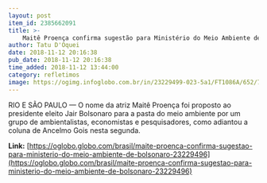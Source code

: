 ```yaml
---
layout: post
item_id: 2385662091
title: >-
    Maitê Proença confirma sugestão para Ministério do Meio Ambiente de Bolsonaro
author: Tatu D'Oquei
date: 2018-11-12 20:16:38
pub_date: 2018-11-12 20:16:38
time_added: 2018-11-12 13:44:00
category: refletimos
image: https://ogimg.infoglobo.com.br/in/23229499-023-5a1/FT1086A/652/75860198_ZS-Rio-de-Janeiro-RJ-28-03-2018Entrevista-com-a-atriz-Maite-Proenca.-Foto-Leo-Martin.jpg
---
```


RIO E SÃO PAULO — O nome da atriz Maitê Proença foi proposto ao presidente eleito Jair Bolsonaro para a pasta do meio ambiente por um grupo de ambientalistas, economistas e pesquisadores, como adiantou a coluna de Ancelmo Gois nesta segunda.

**Link:** [https://oglobo.globo.com/brasil/maite-proenca-confirma-sugestao-para-ministerio-do-meio-ambiente-de-bolsonaro-23229496](https://oglobo.globo.com/brasil/maite-proenca-confirma-sugestao-para-ministerio-do-meio-ambiente-de-bolsonaro-23229496)

